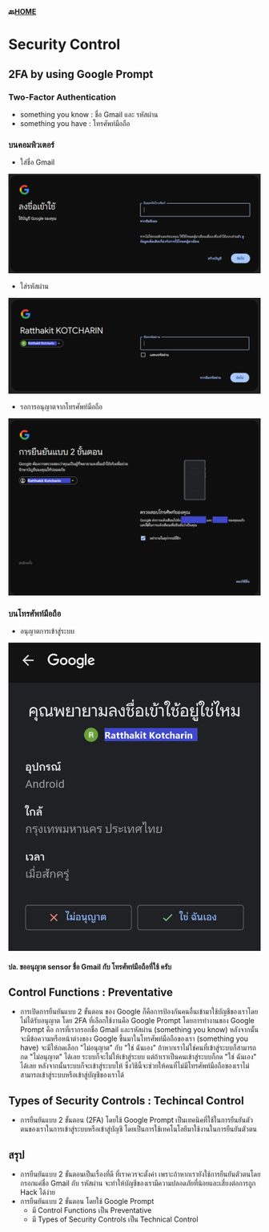 **🔙[HOME](README.md)**

# Security Control

## 2FA by using Google Prompt
### Two-Factor Authentication
- something you know : ชื่อ Gmail และ รหัสผ่าน
- something you have : โทรศัพท์มือถือ

### บนคอมพิวเตอร์
- ใส่ชื่อ Gmail

![Mail Name](/img/security-control/mail-name.PNG)
- ใส่รหัสผ่าน

![Mail Password](/img/security-control/mail-password.PNG)
- รอการอนุญาตจากโทรศัพท์มือถือ

![Mail 2FA](/img/security-control/mail-2FA.PNG)

### บนโทรศัพท์มือถือ
- อนุญาตการเข้าสู่ระบบ

![Mail 2FA](/img/security-control/mail-verify.png)
#### ปล. ขออนุญาต sensor ชื่อ Gmail กับ โทรศัพท์มือถือที่ใช้ ครับ

## Control Functions : Preventative
- การเปิดการยืนยันแบบ 2 ขั้นตอน ของ Google ก็คือการป้องกันคนอื่นเข้ามาใช้บัญชีของเราโดยไม่ได้รับอนุญาต โดย 2FA ที่เลือกใช้งานคือ Google Prompt โดยการทำงานของ Google Prompt คือ การที่เรากรอกชื่อ Gmail และรหัสผ่าน (something you know) หลังจากนั้นจะมีข้อความหรือหน้าต่างของ Google ขึ้นมาในโทรศัพท์มือถือของเรา (something you have) จะมีให้กดเลือก "ไม่อนุญาต" กับ "ใช่ ฉันเอง" ถ้าหากเราไม่ใช่คนที่เข้าสู่ระบบก็สามารถกด "ไม่อนุญาต" ได้เลย ระบบก็จะไม่ให้เข้าสู่ระบบ แต่ถ้าเราเป็นคนเข้าสู่ระบบก็กด "ใช่ ฉันเอง" ได้เลย หลังจากนั้นระบบก็จะเข้าสู่ระบบให้ ซึ่งวิธีนี้จะช่วยให้คนที่ไม่มีโทรศัพท์มือถือของเราไม่สามารถเข้าสู่ระบบหรือเข้าสู่บัญชีของเราได้

## Types of Security Controls : Techincal Control
- การยืนยันแบบ 2 ขั้นตอน (2FA) โดยใช้ Google Prompt เป็นเทคนิคที่ใช้ในการยืนยันตัวตนของเราในการเข้าสู่ระบบหรือเข้าสู่บัญชี โดยเป็นการใช้เทคโนโลยีมาใช้งานในการยืนยันตัวตน

## สรุป
- การยืนยันแบบ 2 ขั้นตอนเป็นเรื่องที่ดี ที่เราควรจะตั้งค่า เพราะถ้าหากเรายังใช้การยืนยันตัวตนโดยกรอกแค่ชื่อ Gmail กับ รหัสผ่าน จะทำให้บัญชีของเรามีความปลอดภัยที่น้อยและเสี่ยงต่อการถูก Hack ได้ง่าย
- การยืนยันแบบ 2 ขั้นตอน โดยใช้ Google Prompt
  - มี Control Functions เป็น Preventative 
  - มี Types of Security Controls เป็น Technical Control
